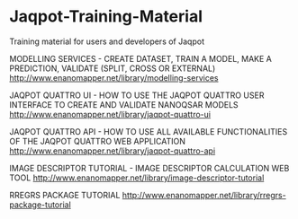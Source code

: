 # Jaqpot-Training-Material
Training material for users and developers of Jaqpot

MODELLING SERVICES - CREATE DATASET, TRAIN A MODEL, MAKE A PREDICTION, VALIDATE (SPLIT, CROSS OR EXTERNAL)
http://www.enanomapper.net/library/modelling-services

JAQPOT QUATTRO UI - HOW TO USE THE JAQPOT QUATTRO USER INTERFACE TO CREATE AND VALIDATE NANOQSAR MODELS
http://www.enanomapper.net/library/jaqpot-quattro-ui

JAQPOT QUATTRO API - HOW TO USE ALL AVAILABLE FUNCTIONALITIES OF THE JAQPOT QUATTRO WEB APPLICATION
http://www.enanomapper.net/library/jaqpot-quattro-api

IMAGE DESCRIPTOR TUTORIAL - IMAGE DESCRIPTOR CALCULATION WEB TOOL
http://www.enanomapper.net/library/image-descriptor-tutorial

RREGRS PACKAGE TUTORIAL
http://www.enanomapper.net/library/rregrs-package-tutorial

